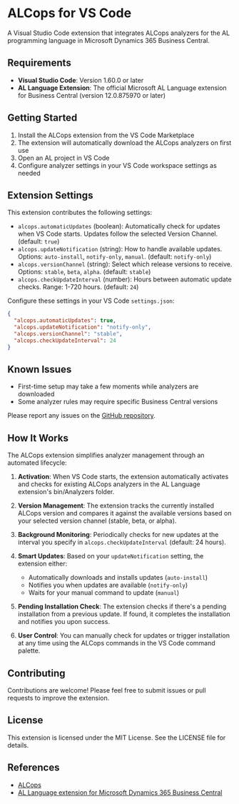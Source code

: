 # ALCops for VS Code

A Visual Studio Code extension that integrates ALCops analyzers for the AL programming language in Microsoft Dynamics 365 Business Central.

## Requirements

- **Visual Studio Code**: Version 1.60.0 or later
- **AL Language Extension**: The official Microsoft AL Language extension for Business Central (version 12.0.875970 or later)

## Getting Started

1. Install the ALCops extension from the VS Code Marketplace
2. The extension will automatically download the ALCops analyzers on first use
3. Open an AL project in VS Code
4. Configure analyzer settings in your VS Code workspace settings as needed

## Extension Settings

This extension contributes the following settings:

* `alcops.automaticUpdates` (boolean): Automatically check for updates when VS Code starts. Updates follow the selected Version Channel. (default: `true`)
* `alcops.updateNotification` (string): How to handle available updates. Options: `auto-install`, `notify-only`, `manual`. (default: `notify-only`)
* `alcops.versionChannel` (string): Select which release versions to receive. Options: `stable`, `beta`, `alpha`. (default: `stable`)
* `alcops.checkUpdateInterval` (number): Hours between automatic update checks. Range: 1-720 hours. (default: `24`)

Configure these settings in your VS Code `settings.json`:

```json
{
  "alcops.automaticUpdates": true,
  "alcops.updateNotification": "notify-only",
  "alcops.versionChannel": "stable",
  "alcops.checkUpdateInterval": 24
}
```

## Known Issues

- First-time setup may take a few moments while analyzers are downloaded
- Some analyzer rules may require specific Business Central versions

Please report any issues on the [GitHub repository](https://github.com/Arthurvdv/vscodeext).

## How It Works

The ALCops extension simplifies analyzer management through an automated lifecycle:

1. **Activation**: When VS Code starts, the extension automatically activates and checks for existing ALCops analyzers in the AL Language extension's bin/Analyzers folder.

2. **Version Management**: The extension tracks the currently installed ALCops version and compares it against the available versions based on your selected version channel (stable, beta, or alpha).

3. **Background Monitoring**: Periodically checks for new updates at the interval you specify in `alcops.checkUpdateInterval` (default: 24 hours).

4. **Smart Updates**: Based on your `updateNotification` setting, the extension either:
   - Automatically downloads and installs updates (`auto-install`)
   - Notifies you when updates are available (`notify-only`)
   - Waits for your manual command to update (`manual`)

5. **Pending Installation Check**: The extension checks if there's a pending installation from a previous update. If found, it completes the installation and notifies you upon success.

6. **User Control**: You can manually check for updates or trigger installation at any time using the ALCops commands in the VS Code command palette.

## Contributing

Contributions are welcome! Please feel free to submit issues or pull requests to improve the extension.

## License

This extension is licensed under the MIT License. See the LICENSE file for details.

## References

- [ALCops](https://alcops.dev/)
- [AL Language extension for Microsoft Dynamics 365 Business Central](https://marketplace.visualstudio.com/items?itemName=ms-dynamics-smb.al)
